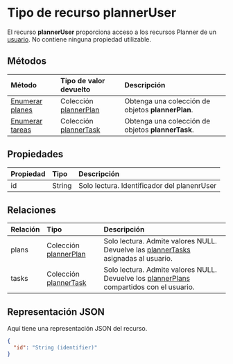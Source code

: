 <a id="planneruser-resource-type" class="xliff"></a>
# Tipo de recurso plannerUser

El recurso **plannerUser** proporciona acceso a los recursos Planner de un [usuario](user.md). No contiene ninguna propiedad utilizable.


<a id="methods" class="xliff"></a>
## Métodos

| Método           | Tipo de valor devuelto    |Descripción|
|:---------------|:--------|:----------|
|[Enumerar planes](../api/planneruser_list_plans.md) |Colección [plannerPlan](plannerplan.md)| Obtenga una colección de objetos **plannerPlan**.|
|[Enumerar tareas](../api/planneruser_list_tasks.md) |Colección [plannerTask](plannertask.md)| Obtenga una colección de objetos **plannerTask**.|

<a id="properties" class="xliff"></a>
## Propiedades
| Propiedad     | Tipo   |Descripción|
|:---------------|:--------|:----------|
|id|String| Solo lectura. Identificador del planenrUser|

<a id="relationships" class="xliff"></a>
## Relaciones
| Relación | Tipo   |Descripción|
|:---------------|:--------|:----------|
|plans|Colección [plannerPlan](plannerplan.md)| Solo lectura. Admite valores NULL. Devuelve las [plannerTasks](plannertask.md) asignadas al usuario.|
|tasks|Colección [plannerTask](plannertask.md)| Solo lectura. Admite valores NULL. Devuelve los [plannerPlans](plannerplan.md) compartidos con el usuario.|

<a id="json-representation" class="xliff"></a>
## Representación JSON
Aquí tiene una representación JSON del recurso.

<!-- {
  "blockType": "resource",
  "optionalProperties": [

  ],
  "@odata.type": "microsoft.graph.plannerUser"
}-->

```json
{
  "id": "String (identifier)"
}

```

<!-- uuid: 8fcb5dbc-d5aa-4681-8e31-b001d5168d79
2015-10-25 14:57:30 UTC -->
<!-- {
  "type": "#page.annotation",
  "description": "plannerUser resource",
  "keywords": "",
  "section": "documentation",
  "tocPath": ""
}-->